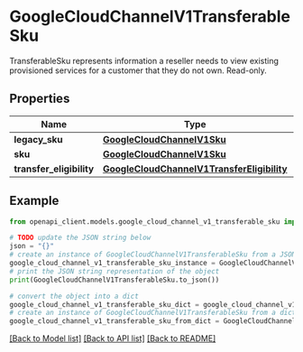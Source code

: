 # GoogleCloudChannelV1TransferableSku

TransferableSku represents information a reseller needs to view existing provisioned services for a customer that they do not own. Read-only.

## Properties

Name | Type | Description | Notes
------------ | ------------- | ------------- | -------------
**legacy_sku** | [**GoogleCloudChannelV1Sku**](GoogleCloudChannelV1Sku.md) |  | [optional] 
**sku** | [**GoogleCloudChannelV1Sku**](GoogleCloudChannelV1Sku.md) |  | [optional] 
**transfer_eligibility** | [**GoogleCloudChannelV1TransferEligibility**](GoogleCloudChannelV1TransferEligibility.md) |  | [optional] 

## Example

```python
from openapi_client.models.google_cloud_channel_v1_transferable_sku import GoogleCloudChannelV1TransferableSku

# TODO update the JSON string below
json = "{}"
# create an instance of GoogleCloudChannelV1TransferableSku from a JSON string
google_cloud_channel_v1_transferable_sku_instance = GoogleCloudChannelV1TransferableSku.from_json(json)
# print the JSON string representation of the object
print(GoogleCloudChannelV1TransferableSku.to_json())

# convert the object into a dict
google_cloud_channel_v1_transferable_sku_dict = google_cloud_channel_v1_transferable_sku_instance.to_dict()
# create an instance of GoogleCloudChannelV1TransferableSku from a dict
google_cloud_channel_v1_transferable_sku_from_dict = GoogleCloudChannelV1TransferableSku.from_dict(google_cloud_channel_v1_transferable_sku_dict)
```
[[Back to Model list]](../README.md#documentation-for-models) [[Back to API list]](../README.md#documentation-for-api-endpoints) [[Back to README]](../README.md)


